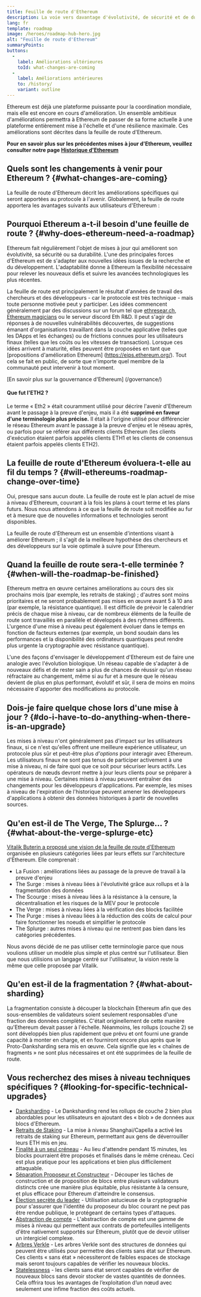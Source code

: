 ```yaml
---
title: Feuille de route d'Ethereum
description: La voie vers davantage d'évolutivité, de sécurité et de durabilité pour Ethereum.
lang: fr
template: roadmap
image: /heroes/roadmap-hub-hero.jpg
alt: "Feuille de route d'Ethereum"
summaryPoints:
buttons:
  - 
    label: Améliorations ultérieures
    toId: what-changes-are-coming
  - 
    label: Améliorations antérieures
    to: /history/
    variant: outline
---
```


Ethereum est déjà une plateforme puissante pour la coordination mondiale, mais elle est encore en cours d'amélioration. Un ensemble ambitieux d'améliorations permettra à Ethereum de passer de sa forme actuelle à une plateforme entièrement mise à l'échelle et d'une résilience maximale. Ces améliorations sont décrites dans la feuille de route d'Ethereum.

**Pour en savoir plus sur les précédentes mises à jour d'Ethereum, veuillez consulter notre page [Historique d'Ethereum](/history/)**

## Quels sont les changements à venir pour Ethereum ? {#what-changes-are-coming}

La feuille de route d'Ethereum décrit les améliorations spécifiques qui seront apportées au protocole à l'avenir. Globalement, la feuille de route apportera les avantages suivants aux utilisateurs d'Ethereum :

<CardGrid>
  <RoadmapActionCard
    to="/roadmap/scaling"
    title="Transactions plus abordables"
    image="scaling"
    description="Rollups are too expensive and rely on centralized components, causing users to place too much trust in their operators. The roadmap includes fixes for both of these problems."
    buttonText="More on reducing fees"
  />
  <RoadmapActionCard
    to="/roadmap/security"
    title="Sécurité renforcée"
    image="security"
    description="Ethereum is already very secure but it can be made even stronger, ready to withstand all kinds of attack far into the future."
    buttonText="More on security"
  />
  <RoadmapActionCard
    to="/roadmap/user-experience"
    title="Meilleure expérience utilisateur"
    image="userExperience"
    description="More support for smart contract wallets and light-weight nodes will make using Ethereum simpler and safer."
    buttonText="More on user experience"
  />
  <RoadmapActionCard
    to="/roadmap/future-proofing"
    title="Prêt pour le futur"
    image="futureProofing"
    description="Ethereum researchers and developers are solving tomorrow's problems today, readying the network for future generations."
    buttonText="More on future proofing"
  />
</CardGrid>

## Pourquoi Ethereum a-t-il besoin d'une feuille de route ? {#why-does-ethereum-need-a-roadmap}

Ethereum fait régulièrement l'objet de mises à jour qui améliorent son évolutivité, sa sécurité ou sa durabilité. L'une des principales forces d'Ethereum est de s'adapter aux nouvelles idées issues de la recherche et du développement. L'adaptabilité donne à Ethereum la flexibilité nécessaire pour relever les nouveaux défis et suivre les avancées technologiques les plus récentes.

<RoadmapImageContent title="Comment la feuille de route est déterminée">

La feuille de route est principalement le résultat d'années de travail des chercheurs et des développeurs - car le protocole est très technique - mais toute personne motivée peut y participer. Les idées commencent généralement par des discussions sur un forum tel que [ethresear.ch](https://ethresear.ch/), [Ethereum magicians](https://www.figma.com/exit?url=https%3A%2F%2Fethereum-magicians.org%2F) ou le serveur discord Eth R&D. Il peut s'agir de réponses à de nouvelles vulnérabilités découvertes, de suggestions émanant d'organisations travaillant dans la couche applicative (telles que les DApps et les échanges) ou de frictions connues pour les utilisateurs finaux (telles que les coûts ou les vitesses de transaction). Lorsque ces idées arrivent à maturité, elles peuvent être proposées en tant que [propositions d'amélioration Ethereum] (https://eips.ethereum.org/). Tout cela se fait en public, de sorte que n'importe quel membre de la communauté peut intervenir à tout moment.

[En savoir plus sur la gouvernance d'Ethereum] (/governance/)

</RoadmapImageContent>

<InfoBanner mb={8}>
  <h4 style={{ marginTop: 0 }}>Que fut l'ETH2 ?</h4>

  <p>Le terme « Eth2 » était couramment utilisé pour décrire l'avenir d'Ethereum avant le passage à la preuve d'enjeu, mais il a été <strong>supprimé en faveur d'une terminologie plus précise.</strong> Il était à l'origine utilisé pour différencier le réseau Ethereum avant le passage à la preuve d'enjeu et le réseau après, ou parfois pour se référer aux différents clients Ethereum (les clients d'exécution étaient parfois appelés clients ETH1 et les clients de consensus étaient parfois appelés clients ETH2).</p>

</InfoBanner>

## La feuille de route d'Ethereum évoluera-t-elle au fil du temps ? {#will-ethereums-roadmap-change-over-time}

Oui, presque sans aucun doute. La feuille de route est le plan actuel de mise à niveau d'Ethereum, couvrant à la fois les plans à court terme et les plans futurs. Nous nous attendons à ce que la feuille de route soit modifiée au fur et à mesure que de nouvelles informations et technologies seront disponibles.

La feuille de route d'Ethereum est un ensemble d'intentions visant à améliorer Ethereum ; il s'agit de la meilleure hypothèse des chercheurs et des développeurs sur la voie optimale à suivre pour Ethereum.

## Quand la feuille de route sera-t-elle terminée ? {#when-will-the-roadmap-be-finished}

Ethereum mettra en œuvre certaines améliorations au cours des six prochains mois (par exemple, les retraits de staking) ; d'autres sont moins prioritaires et ne seront probablement pas mises en œuvre avant 5 à 10 ans (par exemple, la résistance quantique). Il est difficile de prévoir le calendrier précis de chaque mise à niveau, car de nombreux éléments de la feuille de route sont travaillés en parallèle et développés à des rythmes différents. L'urgence d'une mise à niveau peut également évoluer dans le temps en fonction de facteurs externes (par exemple, un bond soudain dans les performances et la disponibilité des ordinateurs quantiques peut rendre plus urgente la cryptographie avec résistance quantique).

L'une des façons d'envisager le développement d'Ethereum est de faire une analogie avec l'évolution biologique. Un réseau capable de s'adapter à de nouveaux défis et de rester sain a plus de chances de réussir qu'un réseau réfractaire au changement, même si au fur et à mesure que le réseau devient de plus en plus performant, évolutif et sûr, il sera de moins en moins nécessaire d'apporter des modifications au protocole.

## Dois-je faire quelque chose lors d'une mise à jour ? {#do-i-have-to-do-anything-when-there-is-an-upgrade}

Les mises à niveau n'ont généralement pas d'impact sur les utilisateurs finaux, si ce n'est qu'elles offrent une meilleure expérience utilisateur, un protocole plus sûr et peut-être plus <i>d'options</i> pour interagir avec Ethereum. Les utilisateurs finaux ne sont pas tenus de participer activement à une mise à niveau, ni de faire quoi que ce soit pour sécuriser leurs actifs. Les opérateurs de nœuds devront mettre à jour leurs clients pour se préparer à une mise à niveau. Certaines mises à niveau peuvent entraîner des changements pour les développeurs d'applications. Par exemple, les mises à niveau de l'expiration de l'historique peuvent amener les développeurs d'applications à obtenir des données historiques à partir de nouvelles sources.

## Qu'en est-il de The Verge, The Splurge… ? {#what-about-the-verge-splurge-etc}

[Vitalik Buterin a proposé une vision de la feuille de route d'Ethereum](https://twitter.com/VitalikButerin/status/1588669782471368704) organisée en plusieurs catégories liées par leurs effets sur l'architecture d'Ethereum. Elle comprenait :

- La Fusion : améliorations liées au passage de la preuve de travail à la preuve d'enjeu
- The Surge : mises à niveau liées à l'évolutivité grâce aux rollups et à la fragmentation des données
- The Scourge : mises à niveau liées à la résistance à la censure, la décentralisation et les risques de la MEV pour le protocole
- The Verge : mises à niveau liées à la vérification des blocks facilitée
- The Purge : mises à niveau liées à la réduction des coûts de calcul pour faire fonctionner les noeuds et simplifier le protocole
- The Splurge : autres mises à niveau qui ne rentrent pas bien dans les catégories précédentes.

Nous avons décidé de ne pas utiliser cette terminologie parce que nous voulions utiliser un modèle plus simple et plus centré sur l'utilisateur. Bien que nous utilisions un langage centré sur l'utilisateur, la vision reste la même que celle proposée par Vitalik.

## Qu'en est-il de la fragmentation ? {#what-about-sharding}

La fragmentation consiste à découper la blockchain Ethereum afin que des sous-ensembles de validateurs soient seulement responsables d'une fraction des données complètes. C'était originellement de cette manière qu'Ethereum devait passer à l'échelle. Néanmoins, les rollups (couche 2) se sont développés bien plus rapidement que prévu et ont fourni une grande capacité à monter en charge, et en fourniront encore plus après que le Proto-Danksharding sera mis en œuvre. Cela signifie que les « chaînes de fragments » ne sont plus nécessaires et ont été supprimées de la feuille de route.

## Vous recherchez des mises à niveau techniques spécifiques ? {#looking-for-specific-technical-upgrades}

- [Danksharding](/roadmap/danksharding) - Le Danksharding rend les rollups de couche 2 bien plus abordables pour les utilisateurs en ajoutant des « blob » de données aux blocs d'Ethereum.
- [Retraits de Staking](/staking/withdrawals) - La mise à niveau Shanghai/Capella a activé les retraits de staking sur Ethereum, permettant aux gens de déverrouiller leurs ETH mis en jeu.
- [Finalité à un seul créneau](/roadmap/single-slot-finality) - Au lieu d'attendre pendant 15 minutes, les blocks pourraient être proposés et finalisés dans le même créneau. Ceci est plus pratique pour les applications et bien plus difficilement attaquable.
- [Séparation Proposeur et Constructeur](/roadmap/pbs) - Découper les tâches de construction et de proposition de blocs entre plusieurs validateurs distincts crée une manière plus équitable, plus résistante à la censure, et plus efficace pour Ethereum d'atteindre le consensus.
- [Élection secrète du leader](/roadmap/secret-leader-election) - Utilisation astucieuse de la cryptographie pour s'assurer que l'identité du proposeur du bloc courant ne peut pas être rendue publique, le protégeant de certains types d'attaques.
- [Abstraction de compte](/roadmap/account-abstraction) - L'abstraction de compte est une gamme de mises à niveau qui permettent aux contrats de portefeuilles intelligents d'être nativement supportés sur Ethereum, plutôt que de devoir utiliser un intergiciel complexe.
- [Arbres Verkle](/roadmap/verkle-trees) - Les arbres Verkle sont des structures de données qui peuvent être utilisés pour permettre des clients sans état sur Ethereum. Ces clients « sans état » nécessiteront de faibles espaces de stockage mais seront toujours capables de vérifier les nouveaux blocks.
- [Statelessness](/roadmap/statelessness) - les clients sans état seront capables de vérifier de nouveaux blocs sans devoir stocker de vastes quantités de données. Cela offrira tous les avantages de l’exploitation d’un nœud avec seulement une infime fraction des coûts actuels.
